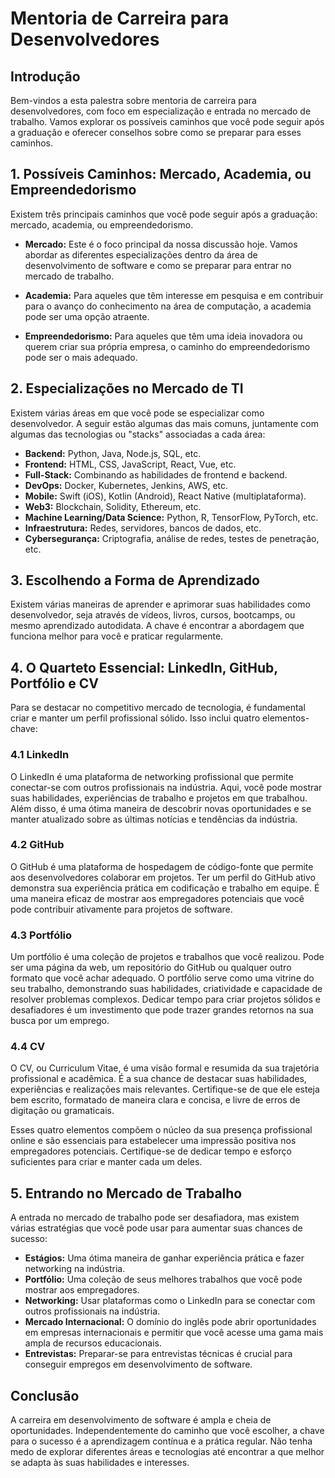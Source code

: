 # Mentoria de Carreira para Desenvolvedores

## Introdução

Bem-vindos a esta palestra sobre mentoria de carreira para desenvolvedores, com foco em especialização e entrada no mercado de trabalho. Vamos explorar os possíveis caminhos que você pode seguir após a graduação e oferecer conselhos sobre como se preparar para esses caminhos.

## 1. Possíveis Caminhos: Mercado, Academia, ou Empreendedorismo

Existem três principais caminhos que você pode seguir após a graduação: mercado, academia, ou empreendedorismo.

- **Mercado:** Este é o foco principal da nossa discussão hoje. Vamos abordar as diferentes especializações dentro da área de desenvolvimento de software e como se preparar para entrar no mercado de trabalho.

- **Academia:** Para aqueles que têm interesse em pesquisa e em contribuir para o avanço do conhecimento na área de computação, a academia pode ser uma opção atraente.

- **Empreendedorismo:** Para aqueles que têm uma ideia inovadora ou querem criar sua própria empresa, o caminho do empreendedorismo pode ser o mais adequado.

## 2. Especializações no Mercado de TI

Existem várias áreas em que você pode se especializar como desenvolvedor. A seguir estão algumas das mais comuns, juntamente com algumas das tecnologias ou "stacks" associadas a cada área:

- **Backend:** Python, Java, Node.js, SQL, etc.
- **Frontend:** HTML, CSS, JavaScript, React, Vue, etc.
- **Full-Stack:** Combinando as habilidades de frontend e backend.
- **DevOps:** Docker, Kubernetes, Jenkins, AWS, etc.
- **Mobile:** Swift (iOS), Kotlin (Android), React Native (multiplataforma).
- **Web3:** Blockchain, Solidity, Ethereum, etc.
- **Machine Learning/Data Science:** Python, R, TensorFlow, PyTorch, etc.
- **Infraestrutura:** Redes, servidores, bancos de dados, etc.
- **Cybersegurança:** Criptografia, análise de redes, testes de penetração, etc.

## 3. Escolhendo a Forma de Aprendizado

Existem várias maneiras de aprender e aprimorar suas habilidades como desenvolvedor, seja através de vídeos, livros, cursos, bootcamps, ou mesmo aprendizado autodidata. A chave é encontrar a abordagem que funciona melhor para você e praticar regularmente.

## 4. O Quarteto Essencial: LinkedIn, GitHub, Portfólio e CV

Para se destacar no competitivo mercado de tecnologia, é fundamental criar e manter um perfil profissional sólido. Isso inclui quatro elementos-chave:

### 4.1 LinkedIn

O LinkedIn é uma plataforma de networking profissional que permite conectar-se com outros profissionais na indústria. Aqui, você pode mostrar suas habilidades, experiências de trabalho e projetos em que trabalhou. Além disso, é uma ótima maneira de descobrir novas oportunidades e se manter atualizado sobre as últimas notícias e tendências da indústria.

### 4.2 GitHub

O GitHub é uma plataforma de hospedagem de código-fonte que permite aos desenvolvedores colaborar em projetos. Ter um perfil do GitHub ativo demonstra sua experiência prática em codificação e trabalho em equipe. É uma maneira eficaz de mostrar aos empregadores potenciais que você pode contribuir ativamente para projetos de software.

### 4.3 Portfólio

Um portfólio é uma coleção de projetos e trabalhos que você realizou. Pode ser uma página da web, um repositório do GitHub ou qualquer outro formato que você achar adequado. O portfólio serve como uma vitrine do seu trabalho, demonstrando suas habilidades, criatividade e capacidade de resolver problemas complexos. Dedicar tempo para criar projetos sólidos e desafiadores é um investimento que pode trazer grandes retornos na sua busca por um emprego.

### 4.4 CV

O CV, ou Curriculum Vitae, é uma visão formal e resumida da sua trajetória profissional e acadêmica. É a sua chance de destacar suas habilidades, experiências e realizações mais relevantes. Certifique-se de que ele esteja bem escrito, formatado de maneira clara e concisa, e livre de erros de digitação ou gramaticais.

Esses quatro elementos compõem o núcleo da sua presença profissional online e são essenciais para estabelecer uma impressão positiva nos empregadores potenciais. Certifique-se de dedicar tempo e esforço suficientes para criar e manter cada um deles.

## 5. Entrando no Mercado de Trabalho

A entrada no mercado de trabalho pode ser desafiadora, mas existem várias estratégias que você pode usar para aumentar suas chances de sucesso:

- **Estágios:** Uma ótima maneira de ganhar experiência prática e fazer networking na indústria.
- **Portfólio:** Uma coleção de seus melhores trabalhos que você pode mostrar aos empregadores.
- **Networking:** Usar plataformas como o LinkedIn para se conectar com outros profissionais na indústria.
- **Mercado Internacional:** O domínio do inglês pode abrir oportunidades em empresas internacionais e permitir que você acesse uma gama mais ampla de recursos educacionais.
- **Entrevistas:** Preparar-se para entrevistas técnicas é crucial para conseguir empregos em desenvolvimento de software.

## Conclusão

A carreira em desenvolvimento de software é ampla e cheia de oportunidades. Independentemente do caminho que você escolher, a chave para o sucesso é a aprendizagem contínua e a prática regular. Não tenha medo de explorar diferentes áreas e tecnologias até encontrar a que melhor se adapta às suas habilidades e interesses.
